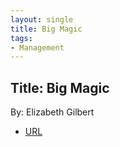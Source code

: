 ```yaml
---
layout: single
title: Big Magic
tags:
- Management
---
```


## Title: Big Magic
By: Elizabeth Gilbert

- [URL]()


